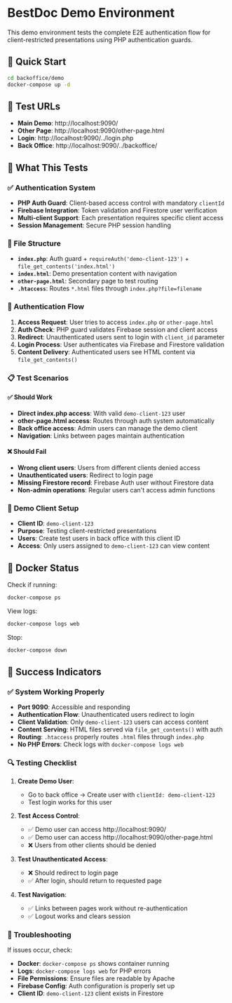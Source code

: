 # BestDoc Demo Environment

This demo environment tests the complete E2E authentication flow for client-restricted presentations using PHP authentication guards.

## 🚀 Quick Start

```bash
cd backoffice/demo
docker-compose up -d
```

## 🎯 Test URLs

- **Main Demo**: http://localhost:9090/
- **Other Page**: http://localhost:9090/other-page.html
- **Login**: http://localhost:9090/../login.php
- **Back Office**: http://localhost:9090/../backoffice/

## 🔧 What This Tests

### ✅ Authentication System

- **PHP Auth Guard**: Client-based access control with mandatory `clientId`
- **Firebase Integration**: Token validation and Firestore user verification
- **Multi-client Support**: Each presentation requires specific client access
- **Session Management**: Secure PHP session handling

### 📁 File Structure

- **`index.php`**: Auth guard + `requireAuth('demo-client-123')` + `file_get_contents('index.html')`
- **`index.html`**: Demo presentation content with navigation
- **`other-page.html`**: Secondary page to test routing
- **`.htaccess`**: Routes `*.html` files through `index.php?file=filename`

### 🔄 Authentication Flow

1. **Access Request**: User tries to access `index.php` or `other-page.html`
2. **Auth Check**: PHP guard validates Firebase session and client access
3. **Redirect**: Unauthenticated users sent to login with `client_id` parameter
4. **Login Process**: User authenticates via Firebase and Firestore validation
5. **Content Delivery**: Authenticated users see HTML content via `file_get_contents()`

### 📋 Test Scenarios

#### ✅ **Should Work**

- **Direct index.php access**: With valid `demo-client-123` user
- **other-page.html access**: Routes through auth system automatically
- **Back office access**: Admin users can manage the demo client
- **Navigation**: Links between pages maintain authentication

#### ❌ **Should Fail**

- **Wrong client users**: Users from different clients denied access
- **Unauthenticated users**: Redirect to login page
- **Missing Firestore record**: Firebase Auth user without Firestore data
- **Non-admin operations**: Regular users can't access admin functions

### 🎯 **Demo Client Setup**

- **Client ID**: `demo-client-123`
- **Purpose**: Testing client-restricted presentations
- **Users**: Create test users in back office with this client ID
- **Access**: Only users assigned to `demo-client-123` can view content

## 🐳 Docker Status

Check if running:

```bash
docker-compose ps
```

View logs:

```bash
docker-compose logs web
```

Stop:

```bash
docker-compose down
```

## 🎉 Success Indicators

### ✅ **System Working Properly**

- **Port 9090**: Accessible and responding
- **Authentication Flow**: Unauthenticated users redirect to login
- **Client Validation**: Only `demo-client-123` users can access content
- **Content Serving**: HTML files served via `file_get_contents()` with auth
- **Routing**: `.htaccess` properly routes `.html` files through `index.php`
- **No PHP Errors**: Check logs with `docker-compose logs web`

### 🔍 **Testing Checklist**

1. **Create Demo User**:

   - Go to back office → Create user with `clientId: demo-client-123`
   - Test login works for this user

2. **Test Access Control**:

   - ✅ Demo user can access http://localhost:9090/
   - ✅ Demo user can access http://localhost:9090/other-page.html
   - ❌ Users from other clients should be denied

3. **Test Unauthenticated Access**:

   - ❌ Should redirect to login page
   - ✅ After login, should return to requested page

4. **Test Navigation**:
   - ✅ Links between pages work without re-authentication
   - ✅ Logout works and clears session

### 🚨 **Troubleshooting**

If issues occur, check:

- **Docker**: `docker-compose ps` shows container running
- **Logs**: `docker-compose logs web` for PHP errors
- **File Permissions**: Ensure files are readable by Apache
- **Firebase Config**: Auth configuration is properly set up
- **Client ID**: `demo-client-123` client exists in Firestore
